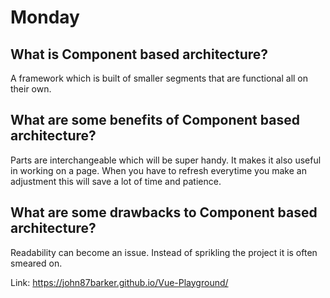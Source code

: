 # Monday

## What is Component based architecture?
A framework which is built of smaller segments that are functional all on their own.
## What are some benefits of Component based architecture?
Parts are interchangeable which will be super handy. It makes it also useful in working on a page. When you have to refresh everytime you make an adjustment this will save a lot of time and patience. 
## What are some drawbacks to Component based architecture?
Readability can become an issue. Instead of sprikling the project it is often smeared on.

Link: https://john87barker.github.io/Vue-Playground/